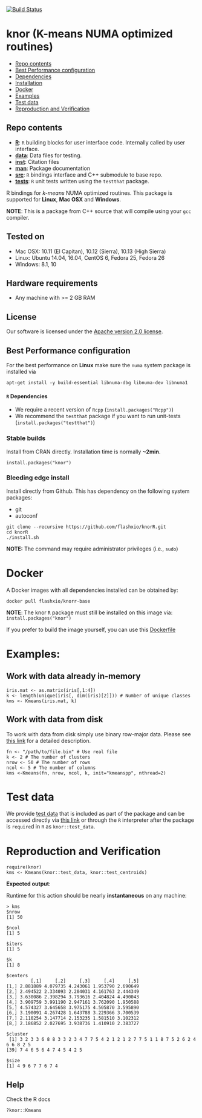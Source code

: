[![Build
Status](https://travis-ci.org/flashxio/knorR.svg?branch=master)](https://travis-ci.org/flashxio/knorR)

# knor (K-means NUMA optimized routines)

- [Repo contents](#repo-contents)
- [Best Performance configuration](#best-performance-configuration)
- [Dependencies](#r-dependencies)
- [Installation](#stable-builds)
- [Docker](#docker)
- [Examples](#examples)
- [Test data](#test-data)
- [Reproduction and Verification](#reproduction-and-verification)

## Repo contents

- [**R**](https://github.com/flashxio/knorR/tree/master/R): `R` building blocks for user interface code. Internally called by user interface.
- [**data**](https://github.com/flashxio/knorR/tree/master/data): Data files for testing.
- [**inst**](https://github.com/flashxio/knorR/tree/master/inst): Citation files
- [**man**](https://github.com/flashxio/knorR/tree/master/man): Package documentation
- [**src**](https://github.com/flashxio/knorR/tree/master/src): `R` bindings interface and C++ submodule to base repo.
- [**tests**](https://github.com/flashxio/knorR/tree/master/tests): `R` unit tests written using the `testthat` package.

R bindings for *k-means* NUMA optimized routines. This package is supported for **Linux**, **Mac OSX** and **Windows**.

**NOTE**: This is a package from C++ source that will compile using your
`gcc` compiler.

## Tested on
- Mac OSX: 10.11 (El Capitan), 10.12 (Sierra), 10.13 (High Sierra)
- Linux: Ubuntu 14.04, 16.04, CentOS 6, Fedora 25, Fedora 26
- Windows: 8.1, 10

## Hardware requirements
- Any machine with >= 2 GB RAM

## License

Our software is licensed under the [Apache version 2.0 license](https://github.com/flashxio/knor/blob/master/LICENSE).

## Best Performance configuration

For the best performance on **Linux** make sure the `numa` system package is installed via

```
apt-get install -y build-essential libnuma-dbg libnuma-dev libnuma1
```

#### `R` Dependencies

- We require a recent version of `Rcpp` (`install.packages("Rcpp")`)
- We recommend the `testthat` package if you want to run unit-tests (`install.packages("testthat")`)

### Stable builds

Install from CRAN directly. Installation time is normally **~2min**.

```
install.packages("knor")
```

### Bleeding edge install

Install directly from Github. This has dependency on the following system packages:
- git
- autoconf

```
git clone --recursive https://github.com/flashxio/knorR.git
cd knorR
./install.sh
```

**NOTE:** The command may require administrator privileges (i.e., `sudo`)

# Docker

A Docker images with all dependencies installed can be obtained by:

```
docker pull flashxio/knorr-base
```

**NOTE**: The knor `R` package must still be installed on this image via:
`install.packages("knor")`

If you prefer to build the image yourself, you can use this
[Dockerfile](https://github.com/flashxio/knor/tree/dev/R/Dockerfile)

# Examples:

## Work with data already in-memory
```
iris.mat <- as.matrix(iris[,1:4])
k <- length(unique(iris[, dim(iris)[2]])) # Number of unique classes
kms <- Kmeans(iris.mat, k)
```
## Work with data from disk

To work with data from disk simply use binary row-major data. Please see [this link](https://github.com/flashxio/knor#data-format) for a detailed description.

```
fn <- "/path/to/file.bin" # Use real file
k <- 2 # The number of clusters
nrow <- 50 # The number of rows
ncol <- 5 # The number of columns
kms <-Kmeans(fn, nrow, ncol, k, init="kmeanspp", nthread=2)
```

# Test data

We provide [test data](https://github.com/flashxio/knorR/tree/master/data) that is included as part of the package and can be accessed directly via [this link](https://github.com/flashxio/knorR/tree/master/data) or through the `R` interpreter after the package is `require`d in `R` as `knor::test_data`.


# Reproduction and Verification

```
require(knor)
kms <- Kmeans(knor::test_data, knor::test_centroids)
```

**Expected output**:

Runtime for this action should be nearly **instantaneous** on any machine:

```
> kms
$nrow
[1] 50

$ncol
[1] 5

$iters
[1] 5

$k
[1] 8

$centers
         [,1]     [,2]     [,3]     [,4]     [,5]
[1,] 2.881889 4.079735 4.243061 1.953790 2.690649
[2,] 2.494522 2.334093 2.204031 4.161763 2.444349
[3,] 3.630086 2.398294 3.793616 2.404824 4.490043
[4,] 3.909759 3.991190 2.947161 3.762090 1.950588
[5,] 4.574327 3.645658 3.975175 4.505870 3.595890
[6,] 3.190091 4.267428 1.643788 3.229366 3.700539
[7,] 2.110254 3.147714 2.153235 1.581510 3.102312
[8,] 2.186852 2.027695 3.938736 1.410910 2.383727

$cluster
 [1] 3 2 3 3 6 8 8 3 3 2 3 4 7 7 5 4 2 1 2 1 2 7 7 5 1 1 8 7 5 2 6 2 4 6 6 8 2 5
[39] 7 4 6 5 6 4 7 4 5 4 2 5

$size
[1] 4 9 6 7 7 6 7 4
```

## Help
Check the R docs

```
?knor::Kmeans
```
